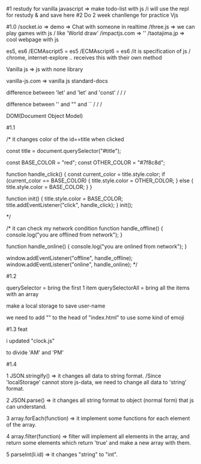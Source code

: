#1 restudy for vanilla javascript => make todo-list with js
/i will use the repl for restudy & and save here
#2 Do 2 week chanllenge for practice Vjs

#1.0
/socket.io => demo => Chat with someone in realtime
/three.js => we can play games with js / like 'World draw'
/impactjs.com => ''
/taotajima.jp => cool webpage with js

es5, es6
/ECMAscript5 = es5
/ECMAscript6 = es6
/it is specification of js / chrome, internet-explore .. receives this with their own method

Vanilla js => js with none library

vanilla-js.com => vanilla js standard-docs

difference between 'let' and 'let' and 'const'
/
/
/

difference between '' and "" and ``
/
/
/

DOM(Document Object Model)

#1.1

/\* it changes color of the id==title when clicked

const title = document.querySelector("#title");

const BASE_COLOR = "red";
const OTHER_COLOR = "#7f8c8d";

function handle_click() {
const current_color = title.style.color;
if (current_color == BASE_COLOR) {
title.style.color = OTHER_COLOR;
} else {
title.style.color = BASE_COLOR;
}
}

function init() {
title.style.color = BASE_COLOR;
title.addEventListener("click", handle_click);
}
init();

\*/

/\* it can check my network condition
function handle_offline() {
console.log("you are offlined from network");
}

function handle_online() {
console.log("you are onlined from network");
}

window.addEventListener("offline", handle_offline);
window.addEventListener("online", handle_online);
\*/

#1.2

querySelector = bring the first 1 item
querySelectorAll = bring all the items with an array

make a local storage to save user-name

we need to add "<meta charset="utf-8" />" to the head of "index.html" to use some kind of emoji

#1.3 feat

i updated "clock.js"

to divide 'AM' and 'PM'

#1.4

1 JSON.stringify() => it changes all data to string format.
/Since 'localStorage' cannot store js-data, we need to change all data to 'string' format.

2 JSON.parse() => it changes all string format to object (normal form) that js can understand.

3 array.forEach(function) => it implement some functions for each element of the array.

4 array.filter(function) => filter will implement all elements in the array, and return some elements which return 'true' and make a new array with them.

5 parseInt(li.id) => it changes "string" to "int".
